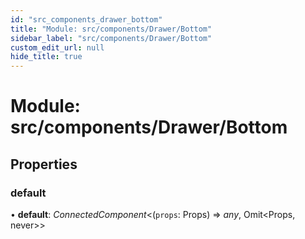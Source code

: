 ```yaml
---
id: "src_components_drawer_bottom"
title: "Module: src/components/Drawer/Bottom"
sidebar_label: "src/components/Drawer/Bottom"
custom_edit_url: null
hide_title: true
---
```


# Module: src/components/Drawer/Bottom

## Properties

### default

• **default**: *ConnectedComponent*<(`props`: Props) => *any*, Omit<Props, never\>\>
